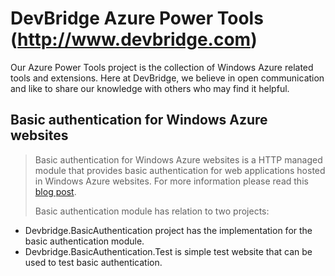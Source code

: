 DevBridge Azure Power Tools (http://www.devbridge.com)
=======================================================================
Our Azure Power Tools project is the collection of Windows Azure related tools and extensions. Here at DevBridge, we believe in open communication and like to share our knowledge with others who may find it helpful. 

## Basic authentication for Windows Azure websites
> Basic authentication for Windows Azure websites is a HTTP managed module that provides basic authentication for web applications hosted in Windows Azure websites. For more information please read this [blog post](http://www.devbridge.com/articles/).
>
> Basic authentication module has relation to two projects:
>
- Devbridge.BasicAuthentication project has the implementation for the basic authentication module.
- Devbridge.BasicAuthentication.Test is simple test website that can be used to test basic authentication.